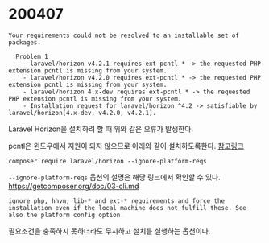 # 200407

```shell
Your requirements could not be resolved to an installable set of packages.

  Problem 1
    - laravel/horizon v4.2.1 requires ext-pcntl * -> the requested PHP extension pcntl is missing from your system.
    - laravel/horizon v4.2.0 requires ext-pcntl * -> the requested PHP extension pcntl is missing from your system.
    - laravel/horizon 4.x-dev requires ext-pcntl * -> the requested PHP extension pcntl is missing from your system.
    - Installation request for laravel/horizon ^4.2 -> satisfiable by laravel/horizon[4.x-dev, v4.2.0, v4.2.1].
```

Laravel Horizon을 설치하려 할 때 위와 같은 오류가 발생한다.

pcntl은 윈도우에서 지원이 되지 않으므로 아래와 같이 설치하도록한다.
[참고링크](https://www.php.net/manual/en/pcntl.installation.php)

```shell
composer require laravel/horizon --ignore-platform-reqs
```

`--ignore-platform-reqs` 옵션의 설명은
해당 링크에서 확인할 수 있다. https://getcomposer.org/doc/03-cli.md

```plaintext
ignore php, hhvm, lib-* and ext-* requirements and force the installation even if the local machine does not fulfill these. See also the platform config option.
```

필요조건을 충족하지 못하더라도 무시하고 설치를 실행하는 옵션이다.